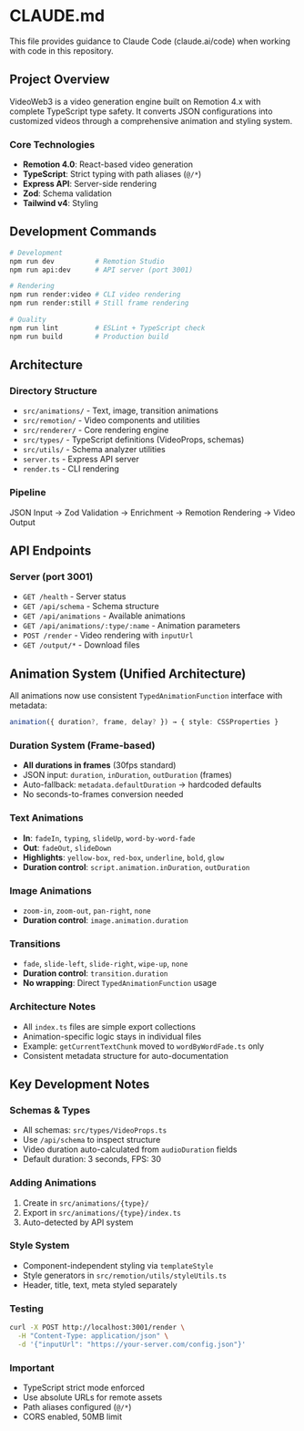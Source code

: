 # CLAUDE.md

This file provides guidance to Claude Code (claude.ai/code) when working with code in this repository.

## Project Overview

VideoWeb3 is a video generation engine built on Remotion 4.x with complete TypeScript type safety. It converts JSON configurations into customized videos through a comprehensive animation and styling system.

### Core Technologies
- **Remotion 4.0**: React-based video generation
- **TypeScript**: Strict typing with path aliases (`@/*`)
- **Express API**: Server-side rendering
- **Zod**: Schema validation
- **Tailwind v4**: Styling

## Development Commands

```bash
# Development
npm run dev          # Remotion Studio
npm run api:dev      # API server (port 3001)

# Rendering
npm run render:video # CLI video rendering
npm run render:still # Still frame rendering

# Quality
npm run lint         # ESLint + TypeScript check
npm run build        # Production build
```

## Architecture

### Directory Structure
- `src/animations/` - Text, image, transition animations
- `src/remotion/` - Video components and utilities
- `src/renderer/` - Core rendering engine
- `src/types/` - TypeScript definitions (VideoProps, schemas)
- `src/utils/` - Schema analyzer utilities
- `server.ts` - Express API server
- `render.ts` - CLI rendering

### Pipeline
JSON Input → Zod Validation → Enrichment → Remotion Rendering → Video Output

## API Endpoints

### Server (port 3001)
- `GET /health` - Server status
- `GET /api/schema` - Schema structure
- `GET /api/animations` - Available animations
- `GET /api/animations/:type/:name` - Animation parameters
- `POST /render` - Video rendering with `inputUrl`
- `GET /output/*` - Download files

## Animation System (Unified Architecture)

All animations now use consistent `TypedAnimationFunction` interface with metadata:
```typescript
animation({ duration?, frame, delay? }) → { style: CSSProperties }
```

### Duration System (Frame-based)
- **All durations in frames** (30fps standard)
- JSON input: `duration`, `inDuration`, `outDuration` (frames)
- Auto-fallback: `metadata.defaultDuration` → hardcoded defaults
- No seconds-to-frames conversion needed

### Text Animations
- **In**: `fadeIn`, `typing`, `slideUp`, `word-by-word-fade` 
- **Out**: `fadeOut`, `slideDown`
- **Highlights**: `yellow-box`, `red-box`, `underline`, `bold`, `glow`
- **Duration control**: `script.animation.inDuration`, `outDuration`

### Image Animations  
- `zoom-in`, `zoom-out`, `pan-right`, `none`
- **Duration control**: `image.animation.duration`

### Transitions
- `fade`, `slide-left`, `slide-right`, `wipe-up`, `none`
- **Duration control**: `transition.duration`
- **No wrapping**: Direct `TypedAnimationFunction` usage

### Architecture Notes
- All `index.ts` files are simple export collections
- Animation-specific logic stays in individual files
- Example: `getCurrentTextChunk` moved to `wordByWordFade.ts` only
- Consistent metadata structure for auto-documentation

## Key Development Notes

### Schemas & Types
- All schemas: `src/types/VideoProps.ts`
- Use `/api/schema` to inspect structure
- Video duration auto-calculated from `audioDuration` fields
- Default duration: 3 seconds, FPS: 30

### Adding Animations
1. Create in `src/animations/{type}/`
2. Export in `src/animations/{type}/index.ts` 
3. Auto-detected by API system

### Style System
- Component-independent styling via `templateStyle`
- Style generators in `src/remotion/utils/styleUtils.ts`
- Header, title, text, meta styled separately

### Testing
```bash
curl -X POST http://localhost:3001/render \
  -H "Content-Type: application/json" \
  -d '{"inputUrl": "https://your-server.com/config.json"}'
```

### Important
- TypeScript strict mode enforced
- Use absolute URLs for remote assets
- Path aliases configured (`@/*`)
- CORS enabled, 50MB limit
